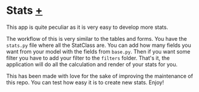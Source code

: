 # Stats [+](/stats/stats.py)

This app is quite peculiar as it is very easy to develop more stats.

The workflow of this is very similar to the tables and forms. You have the `stats.py` file where all the StatClass are.
You can add how many fields you want from your model with the fields from `base.py`. Then if you want some filter you have to add your filter to the `filters` folder.
That's it, the application will do all the calculation and render of your stats for you.

This has been made with love for the sake of improving the maintenance of this repo. You can test how easy it is to create new stats. Enjoy!
